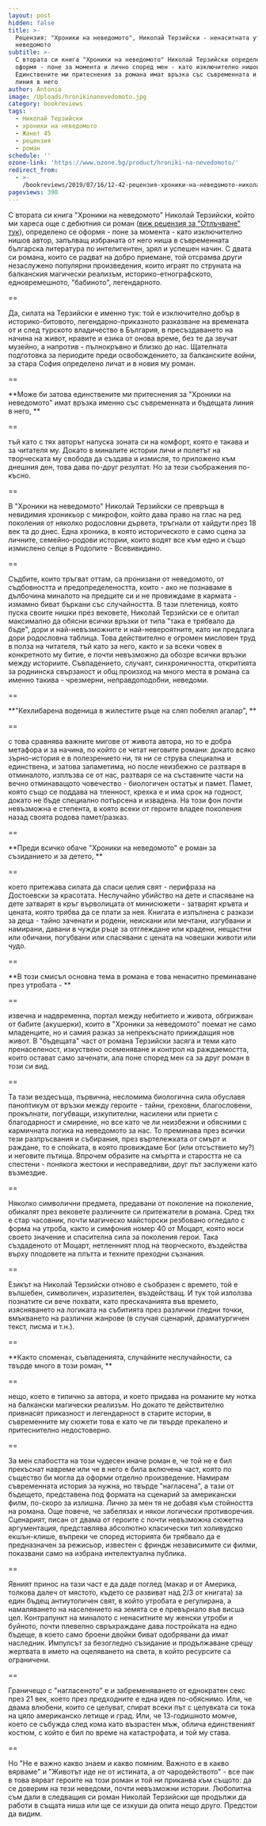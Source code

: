 ```yaml
---
layout: post
hidden: false
title: >-
  Рецензия: "Хроники на неведомото", Николай Терзийски - ненаситната утроба на
  неведомото
subtitle: >-
  С втората си книга "Хроники на неведомото" Николай Терзийски определено се
  оформя - поне за момента и лично според мен - като изключително нишов автор.
  Единствените ми притеснения за романа имат връзка със съвременната и бъдещата
  линия в него
author: Antonia
image: /Uploads/hronikinanevedomoto.jpg
category: bookreviews
tags:
  - Николай Терзийски
  - хроники на неведомото
  - Жанет 45
  - рецензия
  - роман
schedule: ''
ozone-link: 'https://www.ozone.bg/product/hroniki-na-nevedomoto/'
redirect_from:
  - >-
    /bookreviews/2019/07/16/12-42-рецензия-хроники-на-неведомото-николай-терзийски-за-ненаситната-утроба-на-неведомото
pageviews: 390
---
```

С втората си книга "Хроники на неведомото" Николай Терзийски, който ми хареса още с дебютния си роман ([виж рецензия за "Отлъчване" тук](https://literaturnirazgovori.com/bookreviews/2019/01/22/11-30-%D1%80%D0%B5%D1%86%D0%B5%D0%BD%D0%B7%D0%B8%D1%8F-%D0%BD%D0%B8%D0%BA%D0%BE%D0%BB%D0%B0%D0%B9-%D1%82%D0%B5%D1%80%D0%B7%D0%B8%D0%B9%D1%81%D0%BA%D0%B8-%D0%BE%D1%82%D0%BB%D1%8A%D1%87%D0%B2%D0%B0%D0%BD%D0%B5.html)), определено се оформя - поне за момента - като изключително нишов автор, запълващ избраната от него ниша в съвременната българска литература по интелигентен, зрял и успешен начин. С двата си романа, които се радват на добро приемане, той отсрамва други незаслужено популярни произведения, които играят по струната на балканския магически реализъм, историко-етнографското, едновремешното, "бабиното", легендарното. 

\==

Да, силата на Терзийски е именно тук: той е изключително добър в историко-битовото, легендарно-приказното разказване на времената от и след турското владичество в България, в пресъздаването на начина на живот, нравите и езика от онова време, без те да звучат музейно, а напротив - пълнокръвно и близко до нас. Щателната подготовка за периодите преди освобождението, за балканските войни, за стара София определено личат и в новия му роман. 

\==

**Може би затова единствените ми притеснения за "Хроники на неведомото" имат връзка именно със съвременната и бъдещата линия в него, **

\==

тъй като с тях авторът напуска зоната си на комфорт, която е такава и за читателя му. Докато в миналите истории личи и полетът на творческата му свобода да създава и измисля, то приложено към днешния ден, това дава по-друг резултат. Но за тези съображения по-късно. 

\==

В "Хроники на неведомото" Николай Терзийски се превръща в невидимия хроникьор с микрофон, който дава право на глас на ред поколения от няколко родословни дървета, тръгнали от хайдути през 18 век та до днес. Една хроника, в която историческото е само сцена за личните, семейно-родови истории, които водят все към едно и също измислено селце в Родопите - Всевивидино.

\==

Съдбите, които тръгват оттам, са пронизани от неведомото, от съдбовността и предопределеността, които - ако не познаваме в дълбочина миналото на предците си и не провиждаме в кармата - измамно биват бъркани със случайността. В тази плетеница, която пуска своите нишки през вековете, Николай Терзийски се е опитал максимално да обясни всички връзки от типа "така е трябвало да бъде", дори и най-невъзможните и най-невероятните, като ни предлага дори родословна таблица. Това действително е огромен мисловен труд в полза на читателя, тъй като за него, както и за всеки човек в конкретното му битие, е почти невъзможно да обозре всички връзки между историите. Съвпадението, случаят, синхроничността, откритията за роднинска свързаност и общ произход на много места в романа са именно такива - чрезмерни, неправдоподобни, неведоми. 

\==

**"Кехлибарена воденица в жилестите ръце на сляп побелял агалар", **

\==

с това сравнява важните мигове от живота автора, но то е добра метафора и за начина, по който се четат неговите романи: докато всяко зърно-история е в полезрението ни, тя ни се струва специална и единствена, и затова запаметима, но после неизбежно се разтваря в отминалото, изплъзва се от нас, разтваря се на съставните части на вечно отминаващото човечество - биологичен остатък и памет. Памет, която също се поддава на тленност, крехка е и има срок на годност, докато не бъде специално потърсена и извадена. На този фон почти невъзможна е степента, в която всеки от героите владее поколения назад своята родова памет/разказ.

\==

**Преди всичко обаче "Хроники на неведомото" е роман за съзиданието и за детето, **

\==

което притежава силата да спаси целия свят - перифраза на Достоевски за красотата. Неслучайно убийство на дете и спасяване на дете затварят в кръг върволицата от минисюжети - затварят кръвта и цената, която трябва да се плати за нея. Книгата е изпълнена с разкази за деца - тайно заченати и родени, неискани или мечтани, изгубвани и намирани, давани в чужди ръце за отглеждане или крадени, нещастни или обичани, погубвани или спасявани с цената на човешки животи или чудо. 

\==

**В този смисъл основна тема в романа е това ненаситно преминаване през утробата - **

\==

извечна и надвременна, портал между небитието и живота, обгрижван от бабите (акушерки), които в "Хроники за неведомото" поемат не само младенците, но и самия разказ за непрекъснато прииждащия нов живот. В "бъдещата" част от романа Терзийски засяга и теми като пренаселеност, изкуствено осеменяване и контрол на раждаемостта, които остават само заченати, ала поне според мен са за друг роман в този си вид.

\==

Та тази вездесъща, първична, несломима биологична сила обуславя паноптикум от връзки между героите - тайни, греховни, благословени, прокълнати, погубващи, изкупителни, насилени или приети с благодарност и смирение, но все като че ли неизбежни и обясними с кармичната логика на неведомото за нас. То преминава през всички тези разпръсвания и събирания, през въртележката от смърт и раждане, то е спойката, в която провиждаме Бог (или отсъствието му?) и неговите пътища. Впрочем образите на смъртта и старостта не са спестени - понякога жестоки и несправедливи, друг път заслужени като възмездие. 

\==

Няколко символични предмета, предавани от поколение на поколение, обикалят през вековете различните си притежатели в романа. Сред тях е стар часовник, почти магическо майсторски резбовано огледало с форма на утроба, както и симфония номер 40 от Моцарт, която носи своето значение и спасителна сила за поколения герои. Така създаденото от Моцарт, нетленният плод на творческото, въздейства върху плодовете на плътта и техните преходни съзнания.

\==

Езикът на Николай Терзийски отново е съобразен с времето, той е вълшебен, символичен, изразителен, въздействащ. И тук той използва познатите си вече похвати, като прескачанията във времето, изясняването на логиката на събитията през различни гледни точки, вмъкването на различни жанрове (в случая сценарий, драматургичен текст, писма и т.н.). 

\==

**Както споменах, съвпаденията, случайните неслучайности, са твърде много в този роман, **

\==

нещо, което е типично за автора, и което придава на романите му нотка на балкански магически реализъм. Но докато те действително привнасят приказност и легендарност в старите истории, в съвременните му сюжети това е като че ли твърде прекалено и притеснително недостоверно. 

\==

За мен слабостта на този чудесен иначе роман е, че той не е бил прекъснат навреме или че в него е била включена част, която по същество би могла да оформи отделно произведение. Намирам съвременната история за нужна, но твърде "нагласена", а тази от бъдещето, представена под формата на сценарий за американски филм, по-скоро за излишна. Лично за мен тя не добавя към стойността на романа. Още повече, че забелязах и някои логически противоречия. Сценарият, писан от двама от героите с почти невъзможна сюжетна аргументация, представлява абсолютно класически тип холивудско екшън-клише, въпреки че според историята би трябвало да е предназначен за режисьор, известен с фриндж независимите си филми, показвани само на избрана интелектуална публика. 

\==

Явният принос на тази част е да даде поглед (макар и от Америка, толкова далеч от мястото, където се развиват над 2/3 от книгата) за един бъдещ антиутопичен свят, в който утробата е регулирана, а намаляването на населението на земята се е превърнало във висша цел. Контрапункт на миналото с ненаситните му женски утроби и буйното, почти плевелно свръхраждане дава постройката на едно бъдеще, в което само броени двойки биват одобрявани да имат наследник. Импулсът за безогледно съзидание и продължаване срещу жертвата в името на оцеляването на света, в който ресурсите са ограничени. 

\==

Граничещо с "нагласеното" е и забременяването от еднократен секс през 21 век, което през предходните е една идея по-обяснимо. Или, че двама влюбени, които се целуват, спират всеки път с целувката си тока на цяло американско летище и град. Или, че 13-годишното момче, което се събужда след кома като възрастен мъж, облича единственият костюм, с който е бил по време на катастрофата, и той му става. 

\==

Но "Не е важно какво знаем и какво помним. Важното е в какво вярваме" и "Животът иде не от истината, а от чародейството" - все пак в това вярват героите на този роман и той ни приканва към същото: да се доверим на тези неведоми, почти невъзможни истории. Любопитна съм дали в следващия си роман Николай Терзийски ще продължи да работи в същата ниша или ще се изкуши да опита нещо друго. Предстои да видим.
